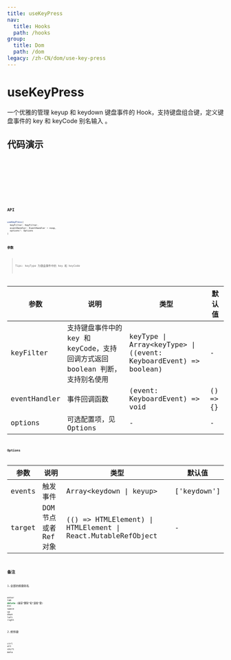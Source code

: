 ```yaml
---
title: useKeyPress
nav:
  title: Hooks
  path: /hooks
group:
  title: Dom
  path: /dom
legacy: /zh-CN/dom/use-key-press
---
```


# useKeyPress

一个优雅的管理 keyup 和 keydown 键盘事件的 Hook，支持键盘组合键，定义键盘事件的 key 和 keyCode 别名输入 。

## 代码演示

<code src="./demo/demo1.tsx" />

<code src="./demo/demo2.tsx" />

<code src="./demo/demo3.tsx" />

<code src="./demo/demo4.tsx" />

<code src="./demo/demo5.tsx" />

## API

```javascript
useKeyPress(
  keyFilter: KeyFilter, 
  eventHandler: EventHandler = noop, 
  options?: Options
)
```

### 参数

> Tips: keyType 为键盘事件中的 key 和 keyCode

| 参数    | 说明                                         | 类型                   | 默认值 |
|---------|----------------------------------------------|------------------------|--------|
| keyFilter | 支持键盘事件中的 key 和 keyCode，支持回调方式返回 boolean 判断，支持别名使用  | keyType \| Array<keyType\> \| ((event: KeyboardEvent) => boolean) | -      |
| eventHandler | 事件回调函数  | (event: KeyboardEvent) => void | () => {}      |
| options | 可选配置项，见 Options | -                | -              |   |

### Options

| 参数            | 说明                                                   | 类型                              | 默认值 |
|-----------------|--------------------------------------------------------|-----------------------------------|--------|
| events | 触发事件  |  Array<keydown \| keyup\> | ['keydown']     |
| target | DOM 节点或者 Ref 对象  | (() => HTMLElement) \| HTMLElement \| React.MutableRefObject | - |

## 备注

1.全部的按键别名
```javascript
enter
tab
delete (捕获“删除”和“退格”键)
esc
space
up
down
left
right
```

2.修饰键
```javascript
ctrl
alt
shift
meta
```

